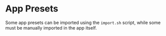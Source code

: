 # App Presets

Some app presets can be imported using the `import.sh` script, while some must be manually imported in the app itself.
